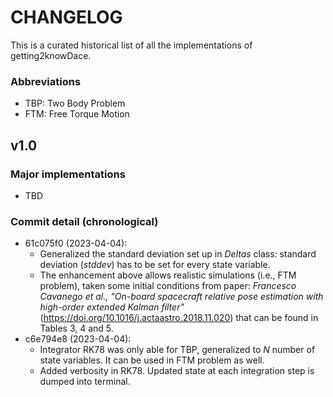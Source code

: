 # CHANGELOG

This is a curated historical list of all the implementations of getting2knowDace.

### Abbreviations

- TBP: Two Body Problem
- FTM: Free Torque Motion

## v1.0

### Major implementations
- TBD

### Commit detail (chronological)
- 61c075f0 (2023-04-04): 
  - Generalized the standard deviation set up in _Deltas_ class: standard deviation (_stddev_) has 
  to be set for every state variable.
  - The enhancement above allows realistic simulations (i.e., FTM problem), taken some initial
  conditions from paper: _Francesco Cavanego et al., "On-board spacecraft relative pose estimation with high-order 
  extended Kalman filter"_ (https://doi.org/10.1016/j.actaastro.2018.11.020) that can be found in Tables 3, 4 and 5.
- c6e794e8 (2023-04-04): 
  - Integrator RK78 was only able for TBP, generalized to _N_ number of state variables. It can
  be used in FTM problem as well.
  - Added verbosity in RK78. Updated state at each integration step is dumped into terminal.